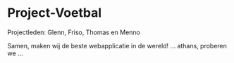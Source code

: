 Project-Voetbal
===============

Projectleden:
Glenn,
Friso,
Thomas en
Menno

Samen, maken wij de beste webapplicatie in de wereld! ... athans, proberen we ...